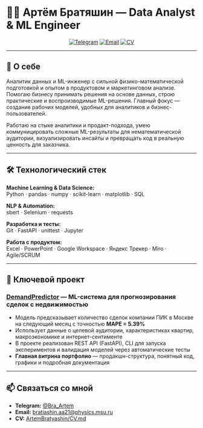 # 👨‍💻 Артём Братяшин — Data Analyst & ML Engineer

<p align="center">
  <a href="https://t.me/Bra_Artem"><img src="https://img.shields.io/badge/Telegram-@Bra__Artem-2CA5E0?style=flat-square&logo=telegram&logoColor=white" alt="Telegram"/></a>
  <a href="mailto:bratiashin.aa21@physics.msu.ru"><img src="https://img.shields.io/badge/Email-bratiashin.aa21@physics.msu.ru-D14836?style=flat-square&logo=gmail&logoColor=white" alt="Email"/></a>
  <a href="https://github.com/ArtemBratyashin/ArtemBratyashin/blob/main/CV.md"><img src="https://img.shields.io/badge/CV-Резюме-success?style=flat-square" alt="CV"/></a>
</p>

---

## 📌 О себе

Аналитик данных и ML-инженер с сильной физико-математической подготовкой и опытом в продуктовом и маркетинговом анализе. Помогаю бизнесу принимать решения на основе данных, строю практические и воспроизводимые ML-решения. Главный фокус — создание рабочих моделей, удобных для аналитиков и бизнес-пользователей.

Работаю на стыке аналитики и продакт-подхода, умею коммуницировать сложные ML-результаты для нематематической аудитории, визуализировать инсайты и превращать код в реальную ценность для заказчика.

---

## 🛠️ Технологический стек

**Machine Learning & Data Science:**  
Python · pandas · numpy · scikit-learn · matplotlib · SQL

**NLP & Automation:**  
sbert · Selenium · requests

**Разработка и тесты:**  
Git · FastAPI · unittest · Jupyter

**Работа с продуктом:**  
Excel · PowerPoint · Google Workspace · Яндекс Трекер · Miro · Agile/SCRUM

---

## 🚀 Ключевой проект

### [DemandPredictor](https://github.com/ArtemBratyashin/DemandPredictor) — ML-система для прогнозирования сделок с недвижимостью

- Модель предсказывает количество сделок компании ПИК в Москве на следующий месяц с точностью **MAPE = 5.39%**
- Использует данные о целевой аудитории, характеристиках квартир, макроэкономике и интернет-сентименте
- В проекте реализован REST API (FastAPI), CLI для запуска экспериментов и валидация моделей через автоматические тесты
- **Главная витрина портфолио** — продакшн-структура, понятный код, графики и подробная документация

---

## 📫 Связаться со мной

- **Telegram:** [@Bra_Artem](https://t.me/Bra_Artem)
- **Email:** [bratiashin.aa21@physics.msu.ru](mailto:bratiashin.aa21@physics.msu.ru)
- **CV:** [ArtemBratyashin/CV.md](https://github.com/ArtemBratyashin/ArtemBratyashin/blob/main/CV.md)
